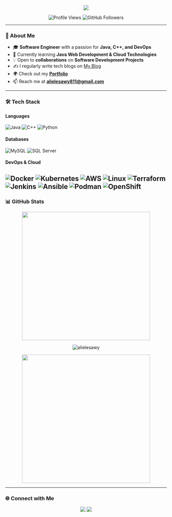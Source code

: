 <!-- README.md -->

<p align="center">
  <img src="https://readme-typing-svg.herokuapp.com?font=Fira+Code&pause=1000&color=42A5F5&center=true&width=600&lines=Hi+%F0%9F%91%8B%2C+I'm+Ali+El-esawy!;Software+Engineer+%7C+Java+%7C+DevOps;Open+Source+Contributor+%7C+Tech+Blogger" />
</p>

<p align="center">
  <img src="https://komarev.com/ghpvc/?username=alielesawy&label=Profile%20views&color=42A5F5&style=flat" alt="Profile Views" />
  <img src="https://img.shields.io/github/followers/alielesawy?label=Followers&style=social" alt="GitHub Followers" />
</p>

---

### 🚀 About Me
- 🎓 **Software Engineer** with a passion for **Java, C++, and DevOps**
- 🌱 Currently learning **Java Web Development & Cloud Technologies**
- 💡 Open to **collaborations** on **Software Development Projects**
- ✍️ I regularly write tech blogs on [My Blog](https://blog.aliesmail.tech)  
- 🌍 Check out my **[Portfolio](https://aliesmail.tech)**  
- 📫 Reach me at **alielesawy811@gmail.com**

---

### 🛠️ Tech Stack

#### **Languages**
![Java](https://img.shields.io/badge/Java-ED8B00?style=for-the-badge&logo=java&logoColor=white)
![C++](https://img.shields.io/badge/C++-00599C?style=for-the-badge&logo=cplusplus&logoColor=white)
![Python](https://img.shields.io/badge/Python-3776AB?style=for-the-badge&logo=python&logoColor=white)

#### **Databases**
![MySQL](https://img.shields.io/badge/MySQL-4479A1?style=for-the-badge&logo=mysql&logoColor=white)
![SQL Server](https://img.shields.io/badge/SQL%20Server-CC2927?style=for-the-badge&logo=microsoft-sql-server&logoColor=white)

#### **DevOps & Cloud**
![Docker](https://img.shields.io/badge/Docker-2496ED?style=for-the-badge&logo=docker&logoColor=white)
![Kubernetes](https://img.shields.io/badge/Kubernetes-326CE5?style=for-the-badge&logo=kubernetes&logoColor=white)
![AWS](https://img.shields.io/badge/AWS-232F3E?style=for-the-badge&logo=amazon-aws&logoColor=white)
![Linux](https://img.shields.io/badge/Linux-FCC624?style=for-the-badge&logo=linux&logoColor=black)
![Terraform](https://img.shields.io/badge/Terraform-623CE4?style=for-the-badge&logo=terraform&logoColor=white)
![Jenkins](https://img.shields.io/badge/Jenkins-D24939?style=for-the-badge&logo=jenkins&logoColor=white)
![Ansible](https://img.shields.io/badge/Ansible-EE0000?style=for-the-badge&logo=ansible&logoColor=white)
![Podman](https://img.shields.io/badge/Podman-89CFF0?style=for-the-badge&logo=podman&logoColor=white)
![OpenShift](https://img.shields.io/badge/OpenShift-EE0000?style=for-the-badge&logo=redhatopenshift&logoColor=white)
---

### 📊 GitHub Stats

<p align="center">
  <img src="https://github-readme-stats.vercel.app/api?username=alielesawy&show_icons=true&theme=tokyonight" width="400px" />
</p>
<p align="center">
  <img align="center" src="https://github-readme-streak-stats.herokuapp.com/?user=alielesawy&" alt="alielesawy" />
</p>

<p align="center">
  <img src="https://github-readme-stats.vercel.app/api/top-langs/?username=alielesawy&layout=compact&theme=tokyonight" width="400px" />
</p>

---

### 🌐 Connect with Me

<p align="center">
  <a href="https://linkedin.com/in/alielesawy"><img src="https://img.shields.io/badge/LinkedIn-0077B5?style=for-the-badge&logo=linkedin&logoColor=white"></a>
  <a href="https://github.com/alielesawy"><img src="https://img.shields.io/badge/GitHub-181717?style=for-the-badge&logo=github&logoColor=white"></a>
</p>
